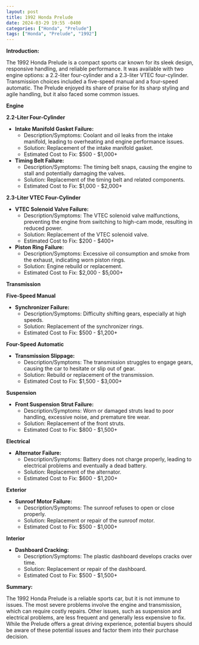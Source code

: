 ```yaml
---
layout: post
title: 1992 Honda Prelude
date: 2024-03-29 19:55 -0400
categories: ["Honda", "Prelude"]
tags: ["Honda", "Prelude", "1992"]
---
```

**Introduction:**

The 1992 Honda Prelude is a compact sports car known for its sleek design, responsive handling, and reliable performance. It was available with two engine options: a 2.2-liter four-cylinder and a 2.3-liter VTEC four-cylinder. Transmission choices included a five-speed manual and a four-speed automatic. The Prelude enjoyed its share of praise for its sharp styling and agile handling, but it also faced some common issues.

**Engine**

**2.2-Liter Four-Cylinder**
- **Intake Manifold Gasket Failure:**
    - Description/Symptoms: Coolant and oil leaks from the intake manifold, leading to overheating and engine performance issues.
    - Solution: Replacement of the intake manifold gasket.
    - Estimated Cost to Fix: $500 - $1,000+
- **Timing Belt Failure:**
    - Description/Symptoms: The timing belt snaps, causing the engine to stall and potentially damaging the valves.
    - Solution: Replacement of the timing belt and related components.
    - Estimated Cost to Fix: $1,000 - $2,000+

**2.3-Liter VTEC Four-Cylinder**
- **VTEC Solenoid Valve Failure:**
    - Description/Symptoms: The VTEC solenoid valve malfunctions, preventing the engine from switching to high-cam mode, resulting in reduced power.
    - Solution: Replacement of the VTEC solenoid valve.
    - Estimated Cost to Fix: $200 - $400+
- **Piston Ring Failure:**
    - Description/Symptoms: Excessive oil consumption and smoke from the exhaust, indicating worn piston rings.
    - Solution: Engine rebuild or replacement.
    - Estimated Cost to Fix: $2,000 - $5,000+

**Transmission**

**Five-Speed Manual**
- **Synchronizer Failure:**
    - Description/Symptoms: Difficulty shifting gears, especially at high speeds.
    - Solution: Replacement of the synchronizer rings.
    - Estimated Cost to Fix: $500 - $1,200+

**Four-Speed Automatic**
- **Transmission Slippage:**
    - Description/Symptoms: The transmission struggles to engage gears, causing the car to hesitate or slip out of gear.
    - Solution: Rebuild or replacement of the transmission.
    - Estimated Cost to Fix: $1,500 - $3,000+

**Suspension**

- **Front Suspension Strut Failure:**
    - Description/Symptoms: Worn or damaged struts lead to poor handling, excessive noise, and premature tire wear.
    - Solution: Replacement of the front struts.
    - Estimated Cost to Fix: $800 - $1,500+

**Electrical**

- **Alternator Failure:**
    - Description/Symptoms: Battery does not charge properly, leading to electrical problems and eventually a dead battery.
    - Solution: Replacement of the alternator.
    - Estimated Cost to Fix: $600 - $1,200+

**Exterior**

- **Sunroof Motor Failure:**
    - Description/Symptoms: The sunroof refuses to open or close properly.
    - Solution: Replacement or repair of the sunroof motor.
    - Estimated Cost to Fix: $500 - $1,000+

**Interior**

- **Dashboard Cracking:**
    - Description/Symptoms: The plastic dashboard develops cracks over time.
    - Solution: Replacement or repair of the dashboard.
    - Estimated Cost to Fix: $500 - $1,500+

**Summary:**

The 1992 Honda Prelude is a reliable sports car, but it is not immune to issues. The most severe problems involve the engine and transmission, which can require costly repairs. Other issues, such as suspension and electrical problems, are less frequent and generally less expensive to fix. While the Prelude offers a great driving experience, potential buyers should be aware of these potential issues and factor them into their purchase decision.
